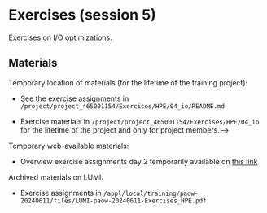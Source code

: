 # Exercises (session 5)

Exercises on I/O optimizations.

<!--
Exercises are in `Exercises/HPE/04_io`.
-->

## Materials

<!--
No materials available at the moment.
-->

Temporary location of materials (for the lifetime of the training project):

-   See the exercise assignments in
    `/project/project_465001154/Exercises/HPE/04_io/README.md`

-   Exercise materials in 
    `/project/project_465001154/Exercises/HPE/04_io` 
    for the lifetime of the project and only for project members.-->

Temporary web-available materials:

-    Overview exercise assignments day 2 temporarily available on
     [this link](https://462000265.lumidata.eu/paow-20240611/files/LUMI-paow-20240611-Exercises_HPE_Day2.pdf)


Archived materials on LUMI:

-   Exercise assignments in `/appl/local/training/paow-20240611/files/LUMI-paow-20240611-Exercises_HPE.pdf`

<!--
-   Exercises as bizp2-compressed tar file in
    `/appl/local/training/paow-20240611/files/LUMI-paow-20240611-Exercises_HPE.tar.bz2`

-   Exercises as uncompressed tar file in
    `/appl/local/training/paow-20240611/files/LUMI-paow-20240611-Exercises_HPE.tar`
-->

